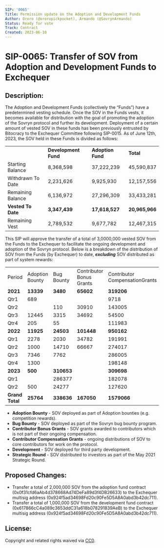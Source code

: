 ```yaml
---
SIP: '0065'
Title: Permission update on the Adoption and Development Funds
Author: Ororo (@ororopickpocket), Armando (@SovrynArmando)
Status: Ready for vote
Track: Contract
Created: 2023-06-10
---
```


# SIP-0065: Transfer of SOV from Adoption and Development Funds to Exchequer

## Description:

The Adoption and Development Funds (collectively the “Funds”) have a predetermined vesting schedule. Once the SOV in the Funds vests, it becomes available for distribution with the goal of promoting the adoption of the Sovryn protocol and further its development. Deployment of a certain amount of vested SOV in these funds has been previously entrusted by Bitocracy to the Exchequer Committee following SIP-0015. As of June 12th, 2023, the SOV held in these Funds is divided as follows:


<table>
  <tr>
   <td> 
   </td>
   <td><strong>Development Fund</strong>
   </td>
   <td><strong>Adoption Fund</strong>
   </td>
   <td><strong>Total</strong>
   </td>
  </tr>
  <tr>
   <td>Starting Balance
   </td>
   <td>                          	8,368,598
   </td>
   <td>       	37,222,239
   </td>
   <td>  45,590,837
   </td>
  </tr>
  <tr>
   <td>Withdrawn To Date
   </td>
   <td>                          	2,231,626
   </td>
   <td>         	9,925,930
   </td>
   <td>  12,157,556
   </td>
  </tr>
  <tr>
   <td>Remaining Balance
   </td>
   <td>                          	6,136,972
   </td>
   <td>       	27,296,309
   </td>
   <td>  33,433,281
   </td>
  </tr>
  <tr>
   <td><strong>Vested To Date</strong>
   </td>
   <td>                          	<strong>3,347,439</strong>
   </td>
   <td>       	<strong>17,618,527</strong>
   </td>
   <td>  <strong>20,965,966</strong>
   </td>
  </tr>
  <tr>
   <td>Remaining Vest
   </td>
   <td>                          	2,789,532
   </td>
   <td>         	9,677,782
   </td>
   <td>  12,467,315
   </td>
  </tr>
</table>


This SIP will approve the transfer of a total of 3,0000,000 vested SOV from the Funds to the Exchequer to facilitate the ongoing development and adoption of the Sovryn protocol. Below is a breakdown of the distribution of SOV from the Funds (by Exchequer) to date, **_excluding_** SOV distributed as part of system rewards:


<table>
  <tr>
   <td>Period
   </td>
   <td>Adoption Bounty
   </td>
   <td>Bug Bounty
   </td>
   <td>Contributor Bonus Grants
   </td>
   <td>Contributor CompensationGrants
   </td>
   <td>Development
   </td>
   <td>Strategic Round
   </td>
   <td>Grand Total
   </td>
  </tr>
  <tr>
   <td><strong>2021</strong>
   </td>
   <td><strong>13339</strong>
   </td>
   <td><strong>3480</strong>
   </td>
   <td><strong>65602</strong>
   </td>
   <td><strong>319206</strong>
   </td>
   <td><strong>34473</strong>
   </td>
   <td><strong>436805</strong>
   </td>
   <td><strong>872904</strong>
   </td>
  </tr>
  <tr>
   <td>Qtr1
   </td>
   <td>689
   </td>
   <td> 
   </td>
   <td> 
   </td>
   <td>9718
   </td>
   <td> 
   </td>
   <td> 
   </td>
   <td>10407
   </td>
  </tr>
  <tr>
   <td>Qtr2
   </td>
   <td> 
   </td>
   <td>110
   </td>
   <td>30910
   </td>
   <td>143005
   </td>
   <td>16257
   </td>
   <td> 
   </td>
   <td>190281
   </td>
  </tr>
  <tr>
   <td>Qtr3
   </td>
   <td>12445
   </td>
   <td>3315
   </td>
   <td>34692
   </td>
   <td>54500
   </td>
   <td>14817
   </td>
   <td>174304
   </td>
   <td>294073
   </td>
  </tr>
  <tr>
   <td>Qtr4
   </td>
   <td>205
   </td>
   <td>55
   </td>
   <td> 
   </td>
   <td>111983
   </td>
   <td>3399
   </td>
   <td>262502
   </td>
   <td>378144
   </td>
  </tr>
  <tr>
   <td><strong>2022</strong>
   </td>
   <td><strong>11925</strong>
   </td>
   <td><strong>24503</strong>
   </td>
   <td><strong>101448</strong>
   </td>
   <td><strong>950162</strong>
   </td>
   <td><strong>283161</strong>
   </td>
   <td><strong>716536</strong>
   </td>
   <td><strong>2087735</strong>
   </td>
  </tr>
  <tr>
   <td>Qtr1
   </td>
   <td>2278
   </td>
   <td>2030
   </td>
   <td>34782
   </td>
   <td>191991
   </td>
   <td>47484
   </td>
   <td>250283
   </td>
   <td>528848
   </td>
  </tr>
  <tr>
   <td>Qtr2
   </td>
   <td>1000
   </td>
   <td>14710
   </td>
   <td>66667
   </td>
   <td>274017
   </td>
   <td>55083
   </td>
   <td>261456
   </td>
   <td>672933
   </td>
  </tr>
  <tr>
   <td>Qtr3
   </td>
   <td>7346
   </td>
   <td>7762
   </td>
   <td> 
   </td>
   <td>286005
   </td>
   <td>108301
   </td>
   <td>204798
   </td>
   <td>614212
   </td>
  </tr>
  <tr>
   <td>Qtr4
   </td>
   <td>1300
   </td>
   <td> 
   </td>
   <td> 
   </td>
   <td>198148
   </td>
   <td>72293
   </td>
   <td> 
   </td>
   <td>271742
   </td>
  </tr>
  <tr>
   <td><strong>2023</strong>
   </td>
   <td><strong>500</strong>
   </td>
   <td><strong>310653</strong>
   </td>
   <td><strong> </strong>
   </td>
   <td><strong>309698</strong>
   </td>
   <td><strong> </strong>
   </td>
   <td><strong> </strong>
   </td>
   <td><strong>620851</strong>
   </td>
  </tr>
  <tr>
   <td>Qtr1
   </td>
   <td> 
   </td>
   <td>286377
   </td>
   <td> 
   </td>
   <td>182078
   </td>
   <td> 
   </td>
   <td> 
   </td>
   <td>468454
   </td>
  </tr>
  <tr>
   <td>Qtr2
   </td>
   <td>500
   </td>
   <td>24277
   </td>
   <td> 
   </td>
   <td>127620
   </td>
   <td> 
   </td>
   <td> 
   </td>
   <td>152397
   </td>
  </tr>
  
  <tr>
   <td><strong>Grand Total</strong>
   </td>
   <td><strong>25764</strong>
   </td>
   <td><strong>338636</strong>
   </td>
   <td><strong>167050</strong>
   </td>
   <td><strong>1579066</strong>
   </td>
   <td><strong>317634</strong>
   </td>
   <td><strong>1153342</strong>
   </td>
   <td><strong>3581491</strong>
   </td>
  </tr>
</table>

* **Adoption Bounty** - SOV deployed as part of Adoption bounties (e.g. competition rewards).
* **Bug Bounty** - SOV deployed as part of the Sovryn bug bounty program.
* **Contributor Bonus Grants** - SOV grants awarded to contributors which is not part of their ongoing compensation.
* **Contributor Compensation Grants** - ongoing distributions of SOV to core contributors for work on the protocol.
* **Development** - SOV deployed for third party development.
* **Strategic Round** - SOV distributed to investors as part of the May 2021 Strategic Round.

## Proposed Changes:

* Transfer a total of 2,000,000 SOV from the adoption fund contract (0x0f31cfd6aAb4d378668Ad74DeFa89d3f4DB26633) to the Exchequer multisig address (0x924f5ad34698Fd20c90Fe5D5A8A0abd3b42dc711).
* Transfer a total of 1,000,000 SOV from the development fund contract (0x617866cC4a089c3653ddC31a618b078291839AeB) to the Exchequer multisig address (0x924f5ad34698Fd20c90Fe5D5A8A0abd3b42dc711).


## License:

Copyright and related rights waived via [CC0](https://creativecommons.org/publicdomain/zero/1.0/).
